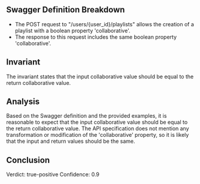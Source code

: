 ## Swagger Definition Breakdown
- The POST request to "/users/{user_id}/playlists" allows the creation of a playlist with a boolean property 'collaborative'.
- The response to this request includes the same boolean property 'collaborative'.

## Invariant
The invariant states that the input collaborative value should be equal to the return collaborative value.

## Analysis
Based on the Swagger definition and the provided examples, it is reasonable to expect that the input collaborative value should be equal to the return collaborative value. The API specification does not mention any transformation or modification of the 'collaborative' property, so it is likely that the input and return values should be the same.

## Conclusion
Verdict: true-positive
Confidence: 0.9
